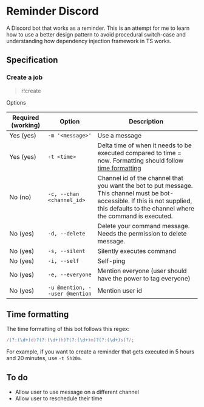 # Reminder Discord

A Discord bot that works as a reminder. This is an attempt for me to learn how to use a better design pattern to avoid procedural switch-case and understanding how dependency injection framework in TS works.

## Specification

### Create a job

> r!create

Options

| Required (working) | Option                         | Description                                                                                                                                                                               |
| ------------------ | ------------------------------ | ----------------------------------------------------------------------------------------------------------------------------------------------------------------------------------------- |
| Yes (yes)          | `-m '<message>'`               | Use a message                                                                                                                                                                             |
| Yes (yes)          | `-t <time>`                    | Delta time of when it needs to be executed compared to time = now. Formatting should follow [time formatting](#time-formatting)                                                           |
| No (no)            | `-c, --chan <channel_id>`      | Channel id of the channel that you want the bot to put message. This channel must be bot-accessible. If this is not supplied, this defaults to the channel where the command is executed. |
| No (yes)           | `-d, --delete`                 | Delete your command message. Needs the permission to delete message.                                                                                                                      |
| No (yes)           | `-s, --silent`                 | Silently executes command                                                                                                                                                                 |
| No (yes)           | `-i, --self`                   | Self-ping                                                                                                                                                                                 |
| No (yes)           | `-e, --everyone`               | Mention everyone (user should have the power to tag everyone)                                                                                                                             |
| No (yes)           | `-u @mention, --user @mention` | Mention user id                                                                                                                                                                           |

## Time formatting

The time formatting of this bot follows this regex:

```ts
/(?:(\d+)d)?(?:(\d+)h)?(?:(\d+)m)?(?:(\d+)s)?/;
```

For example, if you want to create a reminder that gets executed in 5 hours and 20 minutes, use `-t 5h20m`.

## To do

- Allow user to use message on a different channel
- Allow user to reschedule their time
